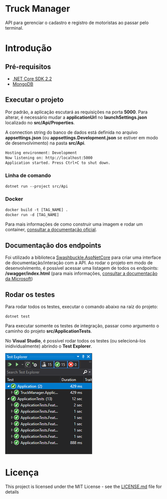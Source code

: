 # Truck Manager

API para gerenciar o cadastro e registro de motoristas ao passar pelo terminal.

# Introdução

## Pré-requisitos

* [.NET Core SDK 2.2](https://dotnet.microsoft.com/download/dotnet-core/2.2)
* [MongoDB](https://www.mongodb.com/)

## Executar o projeto

Por padrão, a aplicação escutará as requisições na porta **5000**. Para alterar, é necessário mudar a **applicationUrl** no **launchSettings.json** localizado no **src/Api/Properties**.

A connection string do banco de dados está definida no arquivo **appsettings.json** (ou **appsettings.Development.json** se estiver em modo de desenvolvimento) na pasta **src/Api**.

```
Hosting environment: Development
Now listening on: http://localhost:5000
Application started. Press Ctrl+C to shut down.
```

### Linha de comando

```
dotnet run --project src/Api
```

### Docker

```
docker build -t [TAG_NAME] .
docker run -d [TAG_NAME]
```

Para mais informações de como construir uma imagem e rodar um container, [consultar a documentação oficial](https://docs.docker.com/get-started/).

## Documentação dos endpoints

Foi utilizado a biblioteca [Swashbuckle.AspNetCore](https://github.com/domaindrivendev/Swashbuckle.AspNetCore) para criar uma interface de documentação/interação com a API. Ao rodar o projeto em modo de desenvolvimento, é possível acessar uma listagem de todos os endpoints: **/swagger/index.html** (para mais informações, [consultar a documentação da Microsoft](https://docs.microsoft.com/pt-br/aspnet/core/tutorials/getting-started-with-swashbuckle?view=aspnetcore-2.2&tabs=visual-studio))

## Rodar os testes

Para rodar todos os testes, executar o comando abaixo na raíz do projeto:

```
dotnet test
```

Para executar somente os testes de integração, passar como argumento o caminho do projeto **src/ApplicationTests**.

No **Visual Studio**, é possível rodar todos os testes (ou selecioná-los inidividualmente) abrindo o **Test Explorer**.

![test-explorer](resources/test-explorer.png)

# Licença

This project is licensed under the MIT License - see the [LICENSE.md](LICENSE.md) file for details
